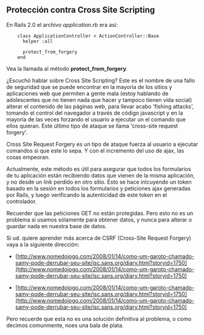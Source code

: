 <!-- -*- mode: markdown; coding: utf-8; -*- -->

## Protección contra Cross Site Scripting

En Rails 2.0 el archivo *application.rb* era así:

        class ApplicationController < ActionController::Base
          helper :all

          protect_from_forgery
        end

Vea la llamada al método  **protect\_from\_forgery**.

¿Escuchó hablar sobre Cross Site Scripting? Este es el nombre de una fallo de seguridad que se puede encontrar en la mayoría de los sitios y aplicaciones web que permiten a gente mala (estoy hablando de adolescentes que no tienen nada que hacer y tampoco tienen vida social) alterar el contenido de las páginas web, para llevar acabo 'fishing attacks', tomando el control del navegador a través de código javascript y en la mayoría de las veces forzando el usuario a ejecutar un el comando que ellos quieran. Este último tipo de ataque se llama 'cross-site request forgery'.

Cross Site Request Forgery es un tipo de ataque fuerza al usuario a ejecutar comandos si que este lo sepa. Y con el incremento del uso de ajax, las cosas empeoran.

Actualmente, este método es útil para asegurar que todos los formularios de tu aplicación están recibiendo datos que vienen de la misma aplicación, y no desde un link perdido en otro sitio. Esto se hace inlcuyendo un token basado en la sesión en todos los formularios y peticiones ajax generadas por Rails, y luego verificando la autenticidad de este token en el controlador.

Recuerder que las peticiones GET no están protegidas. Pero esto no es un problema si usamos sólamente para obtener datos, y nunca para alterar o guardar nada en nuestra base de datos.

Si ud. quiere aprender más acerca de CSRF (Cross-Site Request Forgery) vaya a la siguiente dirección:

* [http://www.nomedojogo.com/2008/01/14/como-um-garoto-chamado-samy-pode-derrubar-seu-site/isc.sans.org/diary.html?storyid=1750](http://www.nomedojogo.com/2008/01/14/como-um-garoto-chamado-samy-pode-derrubar-seu-site/isc.sans.org/diary.html?storyid=1750)

* [http://www.nomedojogo.com/2008/01/14/como-um-garoto-chamado-samy-pode-derrubar-seu-site/isc.sans.org/diary.html?storyid=1750](http://www.nomedojogo.com/2008/01/14/como-um-garoto-chamado-samy-pode-derrubar-seu-site/isc.sans.org/diary.html?storyid=1750)

Pero recuerde que esta no es una solución definitiva al problema, o como decimos comunmente, noes una bala de plata.


